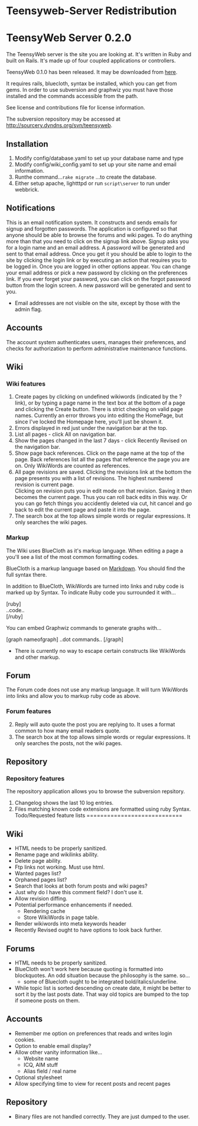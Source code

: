 # Teensyweb-Server Redistribution


TeensyWeb Server 0.2.0
======================

The TeensyWeb server is the site you are looking at.  It's written in Ruby and built on 
Rails.  It's made up of four coupled applications or controllers.

TeensyWeb 0.1.0 has been released.  It may be downloaded from <a 
href=ftp://sourcery.dyndns.org/pub/ruby/teensyweb.tar.gz>here</a>.

It requires rails, bluecloth, syntax be installed, which you can get from gems.
In order to use subversion and graphwiz you must have those installed and the commands 
accessible from the path.

See license and contributions file for license information.

The subversion repository may be accessed at <http://sourcery.dyndns.org/svn/teensyweb>.


Installation
------------

1. Modify config/database.yaml to set up your database name and type
2. Modify config/wiki_config.yaml to set up your site name and email information.
3. Runthe command...`rake migrate` ...to create the database.
4. Either setup apache, lightttpd or run `script\server` to run under webbrick.


Notifications
-------------

This is an email notification system.  It constructs and sends emails for signup and 
forgotten passwords.  The application is configured so that anyone should be able to browse
the forums and wiki pages.  To do anything more than that you need to click on the 
signup link above.  Signup asks you for a login name and an email address.  A password 
will be generated and sent to that email address.  Once you get it you should be able
 to login to the site by clicking the login link or by executing an action that 
requires you to be logged in.  Once you are logged in other options appear.  You can 
change your email address or pick a new password by clicking on the preferences link.  If 
you ever forget your password, you can click on the forgot password button from the login 
screen.  A new password will be generated and sent to you.

* Email addresses are not visible on the site, except by those with the admin flag.


Accounts
--------

The account system authenticates users, manages their preferences, and checks for 
authorization to perform administrative maintenance functions.

Wiki
----

### Wiki features ###

1. Create pages by clicking on undefined wikiwords (indicated by the ? link), or by typing a 
page name in the text box at the bottom of a page and clicking the Create button.   There is 
strict checking on valid page names.  Currently an error throws you into editing the 
HomePage, but since I've locked the Homepage here, you'll just be shown it.
2. Errors displayed in red just under the navigation bar at the top.
3. List all pages - click All on navigation bar.
4. Show the pages changed in the last 7 days - click Recently Revised on the navigation bar.
5. Show page back references.  Click on the page name at the top of the page.  Back 
references list all the pages that reference the page you are on.  Only WikiWords are 
counted as references.
6. All page revisions are saved.  Clicking the revisions link at the bottom the page 
presents you with a list of revisions.  The highest numbered revision is current page.  
Clicking on revision puts you in edit mode on that revision.  Saving it then becomes the 
current page.  Thus you can roll back edits in this way.  Or you can go fetch things you 
accidently deleted via cut, hit cancel and go back to edit the current page and paste it 
into the page.
7. The search box at the top allows simple words or regular expressions.  It only searches 
the wiki pages.

### Markup ###

The Wiki uses BlueCloth as it's markup language.  When editing a page a you'll see a list of 
the most common formatting codes.  

BlueCloth is a markup language based on 
[Markdown](http://daringfireball.net/projects/markdown/).  You should find the full syntax 
there.

In addition to BlueCloth, WikiWords are turned into links and ruby code is marked up by
Syntax.  To indicate Ruby code you surrounded it with...  

[ruby]  
..code..   
[/ruby]  

You can embed Graphwiz commands to generate graphs with...

[graph nameofgraph]
..dot commands..
[/graph]

* There is currently no way to escape certain constructs like WikiWords and other markup.

Forum
-----

The Forum code does not use any markup language.  It will turn WikiWords into links and 
allow you to markup ruby code as above.

### Forum features ###

2. Reply will auto quote the post you are replying to.  It uses a format common to how many 
email readers quote.
1. The search box at the top allows simple words or regular expressions.  It only searches 
the posts, not the wiki pages.

Repository
----------

### Repository features ###

The repository application allows you to browse the subversion repsitory.

1. Changelog shows the last 10 log entries.
2. Files matching known code extensions are formatted using ruby Syntax.
Todo/Requested feature lists
============================

Wiki
----

* HTML needs to be properly sanitized.
* Rename page and wikilinks ability.
* Delete page ability.
* Ftp links not working.  Must use html.
* Wanted pages list?  
* Orphaned pages list?
* Search that looks at both forum posts and wiki pages?
* Just why do I have this comment field?  I don't use it.
* Allow revision diffing.
* Potential performance enhancements if needed.
  * Rendering cache
  * Store WikiWords in page table.
* Render wikiwords into meta keywords header
* Recently Revised ought to have options to look back further.
 

Forums
------

* HTML needs to be properly sanitized.
* BlueCloth won't work here because quoting is formatted into blockquotes.  An odd situation 
because the philosophy is the same.  so...
  * some of Bluecloth ought to be integrated bold/italics/underline.
* While topic list is sorted descending on create date, it might be better to sort it by the 
last posts date.  That way old topics are bumped to the top if someone posts on them.

Accounts
--------

* Remember me option on preferences that reads and writes login cookies.
* Option to enable email display?
* Allow other vanity information like...
  * Website name
  * ICQ, AIM stuff
  * Alias field / real name
* Optional stylesheet 
* Allow specifying time to view for recent posts and recent pages

  
Repository
----------

* Binary files are not handled correctly.  They are just dumped to the user.
